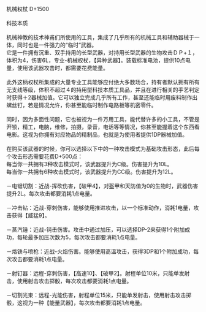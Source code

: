 <title>机械权杖</title>
<meta name="GENERATOR" content="WinCHM">
<meta http-equiv="Content-Type" content="text/html; charset=gb2312">
<br>机械权杖 D+1500
<br>
<br>科技本质
<br>
<br>机械神教的技术神甫们所使用的工具，集成了几乎所有的机械工具和辅助器械于一体，同时也是一件强力的“临时”武器。 
<br>它是一件拥有沉重、双手持用的长型武器，对持用长型武器的生物攻击ＤＰ+１，体积为4，伤害6L，专业-机械权杖，【异种武器】。装载标准电池，提供10点电量，使用该武器攻击时，都需要花费能量。 
<br>
<br>此外这柄权杖所集成的大量专业工具能够应付绝大多数场合，持有者默认拥有所有无支线等级，体积不超过４的持用型科技本质工具品，并且在进行相关的手艺判定时获得＋2器械加值。它可以独立完成几乎所有工作，甚至还能临时用废料制作出螺丝钉，若是情况允许，你甚至能临时制作电路板等机密零件。
<br>
<br>同时，因为多面性问题，它也被视为一件万用工具，能代替许多的小工具，不管是开锁，精工，电脑，维修，拍摄，录音，电话等等情况，你甚至能握着这个东西看电影。这视为你拥有对应物品的精制品，也就是为使用者提供1DP器械加值。
<br>
<br>在购买该武器的时候，你可以选择以下中的一种攻击模式为基础攻击形态，此后每个攻击形态需要花费D+500点： 
<br>每当你一共拥有3种攻击模式时，该武器提升为C级。伤害提升为10L。
<br>每当你一共拥有6种攻击模式时，该武器提升为CC级。伤害提升为12L。
<br>
<br>－电锯切割：近战-挥砍伤害，【破甲4】，对盔甲和天防值为0的生物时，武器伤害提升2L。每次攻击都要消耗1点电量。
<br>
<br>－冲击钻：近战-穿刺伤害，能够使用推进攻击，以一个标准动作，消耗1电量，攻击获得【威猛9】。 
<br>
<br>－蒸汽锤：近战-钝击伤害。攻击中通过加压，可以选择DP-2来获得1个附加成功，每轮最多加压次数为5，每次攻击都要消耗1点电量。 
<br>
<br>－烙铁与喷枪：近战-火焰伤害。能够使用高温攻击，获得3DP和1个附加成功，每次攻击都要消耗1点电量。 
<br>
<br>－射钉器：远程-穿刺伤害，【高速10】、【破甲2】。射程单位10米，只能单发射击，使用射击攻击掷骰，每次攻击都要消耗1点电量。
<br>
<br>－切割光束：远程-光能伤害，射程单位15米，只能单发射击，使用射击攻击掷骰，这视为一种【能量武器】，每次攻击都要消耗1点电量。
